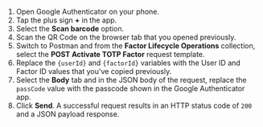 1. Open Google Authenticator on your phone.
2. Tap the plus sign **+** in the app.
3. Select the **Scan barcode** option.
4. Scan the QR Code on the browser tab that you opened previously.
5. Switch to Postman and from the **Factor Lifecycle Operations** collection, select the **POST Activate TOTP Factor** request template.
6. Replace the `{userId}` and `{factorId}` variables with the User ID and Factor ID values that you've copied previously.
7. Select the **Body** tab and in the JSON body of the request, replace the `passCode` value with the passcode shown in the Google Authenticator app.
8. Click **Send**.  A successful request results in an HTTP status code of `200` and a JSON payload response.
